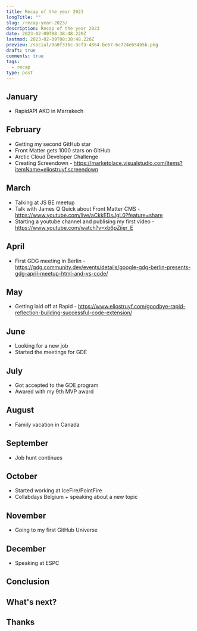 ```yaml
---
title: Recap of the year 2023
longTitle: ""
slug: /recap-year-2023/
description: Recap of the year 2023
date: 2023-02-09T08:38:48.220Z
lastmod: 2023-02-09T08:38:48.220Z
preview: /social/9a0f33bc-3cf3-4864-be67-6c724eb54b5b.png
draft: true
comments: true
tags:
  - recap
type: post
---
```


## January

- RapidAPI AKO in Marrakech

## February

- Getting my second GitHub star
- Front Matter gets 1000 stars on GitHub
- Arctic Cloud Developer Challenge
- Creating Screendown - <https://marketplace.visualstudio.com/items?itemName=eliostruyf.screendown>

## March

- Talking at JS BE meetup
- Talk with James Q Quick about Front Matter CMS - <https://www.youtube.com/live/aCkkEDsJgL0?feature=share>
- Starting a youtube channel and publising my first video - <https://www.youtube.com/watch?v=xb6pZiier_E>

## April

- First GDG meeting in Berlin - <https://gdg.community.dev/events/details/google-gdg-berlin-presents-gdg-april-meetup-html-and-vs-code/>

## May

- Getting laid off at Rapid - <https://www.eliostruyf.com/goodbye-rapid-reflection-building-successful-code-extension/>

## June

- Looking for a new job
- Started the meetings for GDE

## July

- Got accepted to the GDE program
- Awared with my 9th MVP award

## August

- Family vacation in Canada

## September

- Job hunt continues

## October

- Started working at IceFire/PointFire
- Collabdays Belgium + speaking about a new topic

## November

- Going to my first GitHub Universe

## December

- Speaking at ESPC

## Conclusion

## What's next?

## Thanks

